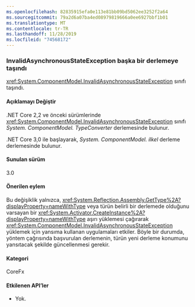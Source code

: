 ```yaml
---
ms.openlocfilehash: 82835915efa0e113e81bb09bd5062ee3252f2a64
ms.sourcegitcommit: 79a2d6a07ba4ed08979819666a0ee6927bbf1b01
ms.translationtype: MT
ms.contentlocale: tr-TR
ms.lasthandoff: 11/28/2019
ms.locfileid: "74568172"
---
```

### <a name="invalidasynchronousstateexception-moved-to-another-assembly"></a>InvalidAsynchronousStateException başka bir derlemeye taşındı

<xref:System.ComponentModel.InvalidAsynchronousStateException> sınıfı taşındı.

#### <a name="change-description"></a>Açıklamayı Değiştir

.NET Core 2,2 ve önceki sürümlerinde <xref:System.ComponentModel.InvalidAsynchronousStateException> sınıfı *System. ComponentModel. TypeConverter* derlemesinde bulunur.

.NET Core 3,0 ile başlayarak, *System. ComponentModel. ilkel* derleme derlemesinde bulunur.

#### <a name="version-introduced"></a>Sunulan sürüm

3.0

#### <a name="recommended-action"></a>Önerilen eylem

Bu değişiklik yalnızca, <xref:System.Reflection.Assembly.GetType%2A?displayProperty=nameWithType> veya türün belirli bir derlemede olduğunu varsayan bir <xref:System.Activator.CreateInstance%2A?displayProperty=nameWithType> aşırı yüklemesi çağırarak <xref:System.ComponentModel.InvalidAsynchronousStateException> yüklemek için yansıma kullanan uygulamaları etkiler. Böyle bir durumda, yöntem çağrısında başvurulan derlemenin, türün yeni derleme konumunu yansıtacak şekilde güncellenmesi gerekir.

#### <a name="category"></a>Kategori

CoreFx

#### <a name="affected-apis"></a>Etkilenen API’ler

- Yok.

<!--

### Affected APIs

- Not detectable via API analysis

-->
